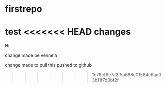 # firstrepo
test
<<<<<<< HEAD
changes 
=======
Hi 
 
change made be vennela

change made to pull this
pushed to github
>>>>>>> 1c76ef6e7a2f5a688c01584e6aa03b11f7d0bf2f 
